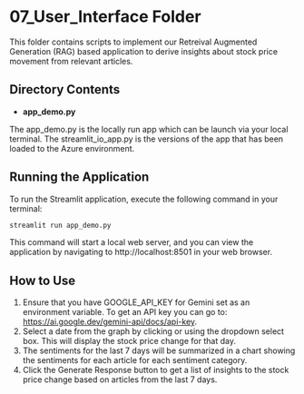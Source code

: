 # 07_User_Interface Folder

This folder contains scripts to implement our Retreival Augmented Generation (RAG) based application to derive insights about stock price movement from relevant articles.

## Directory Contents
- **app_demo.py**


The app_demo.py is the locally run app which can be launch via your local terminal. The streamlit_io_app.py is the versions of the app that has been loaded to the Azure environment.

## Running the Application
To run the Streamlit application, execute the following command in your terminal:

```sh
streamlit run app_demo.py
```
This command will start a local web server, and you can view the application by navigating to http://localhost:8501 in your web browser.

## How to Use
1. Ensure that you have GOOGLE_API_KEY for Gemini set as an environment variable. To get an API key you can go to: <https://ai.google.dev/gemini-api/docs/api-key>.
2. Select a date from the graph by clicking or using the dropdown select box. This will display the stock price change for that day.
3. The sentiments for the last 7 days will be summarized in a chart showing the sentiments for each article for each sentiment category.
4. Click the Generate Response button to get a list of insights to the stock price change based on articles from the last 7 days.
